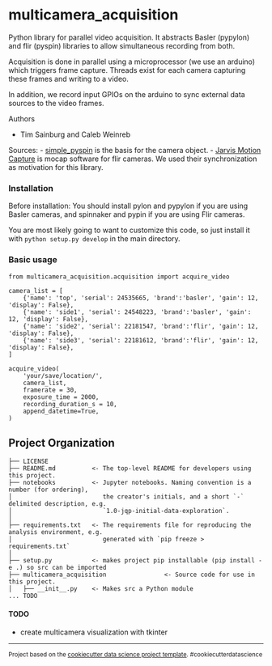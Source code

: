 multicamera_acquisition
==============================

Python library for parallel video acquisition. It abstracts Basler (pypylon) and flir (pyspin) libraries to allow simultaneous recording from both.

Acquisition is done in parallel using a microprocessor (we use an arduino) which triggers frame capture. Threads exist for each camera capturing these frames and writing to a video.

In addition, we record input GPIOs on the arduino to sync external data sources to the video frames. 

Authors
- Tim Sainburg and Caleb Weinreb

Sources:
    - [simple_pyspin](https://github.com/klecknerlab/simple_pyspin/) is the basis for the camera object. 
    - [Jarvis Motion Capture](https://github.com/JARVIS-MoCap) is mocap software for flir cameras. We used their synchronization as motivation for this library. 

### Installation

Before installation: You should install pylon and pypylon if you are using Basler cameras, and spinnaker and pypin if you are using Flir cameras. 

You are most likely going to want to customize this code, so just install it with `python setup.py develop` in the main directory. 


### Basic usage 
```{python}
from multicamera_acquisition.acquisition import acquire_video

camera_list = [
    {'name': 'top', 'serial': 24535665, 'brand':'basler', 'gain': 12, 'display': False},
    {'name': 'side1', 'serial': 24548223, 'brand':'basler', 'gain': 12, 'display': False},
    {'name': 'side2', 'serial': 22181547, 'brand':'flir', 'gain': 12, 'display': False},
    {'name': 'side3', 'serial': 22181612, 'brand':'flir', 'gain': 12, 'display': False},
]

acquire_video(
    'your/save/location/',
    camera_list,
    framerate = 30,
    exposure_time = 2000,
    recording_duration_s = 10,
    append_datetime=True,
)
```

Project Organization
------------

    ├── LICENSE
    ├── README.md          <- The top-level README for developers using this project.
    ├── notebooks          <- Jupyter notebooks. Naming convention is a number (for ordering),
    │                         the creator's initials, and a short `-` delimited description, e.g.
    │                         `1.0-jqp-initial-data-exploration`.
    │
    ├── requirements.txt   <- The requirements file for reproducing the analysis environment, e.g.
    │                         generated with `pip freeze > requirements.txt`
    │
    ├── setup.py           <- makes project pip installable (pip install -e .) so src can be imported
    ├── multicamera_acquisition                <- Source code for use in this project.
    │   ├── __init__.py    <- Makes src a Python module
    ... TODO


#### TODO
- create multicamera visualization with tkinter

--------

<p><small>Project based on the <a target="_blank" href="https://drivendata.github.io/cookiecutter-data-science/">cookiecutter data science project template</a>. #cookiecutterdatascience</small></p>
